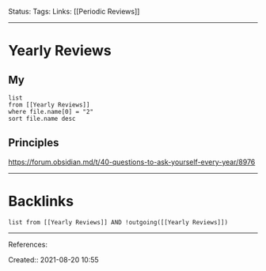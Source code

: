 Status: 
Tags: 
Links: [[Periodic Reviews]]
___
# Yearly Reviews
## My
```dataview
list 
from [[Yearly Reviews]]
where file.name[0] = "2"
sort file.name desc
```
## Principles
https://forum.obsidian.md/t/40-questions-to-ask-yourself-every-year/8976
___
# Backlinks
```dataview
list from [[Yearly Reviews]] AND !outgoing([[Yearly Reviews]])
```
___
References:

Created:: 2021-08-20 10:55
